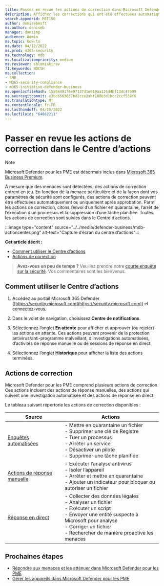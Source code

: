 ```yaml
---
title: Passer en revue les actions de correction dans Microsoft Defender pour les PME
description: Afficher les corrections qui ont été effectuées automatiquement ou qui sont en attente d’approbation dans le Centre d’action
search.appverid: MET150
author: denisebmsft
ms.author: deniseb
manager: dansimp
audience: Admin
ms.topic: how-to
ms.date: 04/12/2022
ms.prod: m365-security
ms.technology: mdb
ms.localizationpriority: medium
ms.reviewer: shlomiakirav
f1.keywords: NOCSH
ms.collection:
- SMB
- M365-security-compliance
- m365-initiative-defender-business
ms.openlocfilehash: 15a64491f6e97137d1e919aa126d4bf134c47999
ms.sourcegitcommit: e3bc6563037bd2cce2abf108b3d1bcc2ccf538f6
ms.translationtype: MT
ms.contentlocale: fr-FR
ms.lasthandoff: 04/15/2022
ms.locfileid: "64862211"
---
```

# <a name="review-remediation-actions-in-the-action-center"></a>Passer en revue les actions de correction dans le Centre d’actions

> [!NOTE]
> Microsoft Defender pour les PME est désormais inclus dans [Microsoft 365 Business Premium](../../business-premium/index.md). 

À mesure que des menaces sont détectées, des actions de correction entrent en jeu. En fonction de la menace particulière et de la façon dont vos paramètres de sécurité sont configurés, des actions de correction peuvent être effectuées automatiquement ou uniquement après approbation. Parmi les actions de correction, citons l’envoi d’un fichier en quarantaine, l’arrêt de l’exécution d’un processus et la suppression d’une tâche planifiée. Toutes les actions de correction sont suivies dans le Centre d’actions.

:::image type="content" source="../../media/defender-business/mdb-actioncenter.png" alt-text="Capture d’écran du centre d’actions":::

**Cet article décrit :**

- [Comment utiliser le Centre d’actions](#how-to-use-the-action-center)
- [Actions de correction](#remediation-actions)

>
> **Avez-vous un peu de temps ?**
> Veuillez prendre notre <a href="https://microsoft.qualtrics.com/jfe/form/SV_0JPjTPHGEWTQr4y" target="_blank">courte enquête sur la sécurité</a>. Vos commentaires sont les bienvenus.
>

## <a name="how-to-use-the-action-center"></a>Comment utiliser le Centre d’actions

1. Accédez au portail Microsoft 365 Defender ([https://security.microsoft.com](https://security.microsoft.com)) et connectez-vous.

2. Dans le volet de navigation, choisissez **Centre de notifications**.

3. Sélectionnez l’onglet **En attente** pour afficher et approuver (ou rejeter) les actions en attente. Ces actions peuvent provenir de la protection antivirus/anti-programme malveillant, d’investigations automatisées, d’activités de réponse manuelle ou de sessions de réponse en direct.

4. Sélectionnez l’onglet **Historique** pour afficher la liste des actions terminées. 

## <a name="remediation-actions"></a>Actions de correction

Microsoft Defender pour les PME comprend plusieurs actions de correction. Ces actions incluent des actions de réponse manuelles, des actions qui suivent une investigation automatisée et des actions de réponse en direct.

Le tableau suivant répertorie les actions de correction disponibles :

| Source  | Actions  |
|---------|---------|
| [Enquêtes automatisées](../defender-endpoint/automated-investigations.md)      | - Mettre en quarantaine un fichier <br/>- Supprimer une clé de Registre <br/>- Tuer un processus <br/>- Arrêter un service <br/>- Désactiver un pilote <br/>- Supprimer une tâche planifiée        |
| [Actions de réponse manuelle](../defender-endpoint/respond-machine-alerts.md)   | - Exécuter l’analyse antivirus <br/>- Isoler l’appareil <br/>- Arrêter et mettre en quarantaine <br/>- Ajouter un indicateur pour bloquer ou autoriser un fichier       |
| [Réponse en direct](../defender-endpoint/live-response.md)   | - Collecter des données légales <br/>- Analyser un fichier <br/>- Exécuter un script <br/>- Envoyer une entité suspecte à Microsoft pour analyse <br/>- Corriger un fichier <br/>- Rechercher de manière proactive les menaces         |

## <a name="next-steps"></a>Prochaines étapes

- [Répondre aux menaces et les atténuer dans Microsoft Defender pour les PME](mdb-respond-mitigate-threats.md)
- [Gérer les appareils dans Microsoft Defender pour les PME](mdb-manage-devices.md)